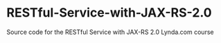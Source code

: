 # RESTful-Service-with-JAX-RS-2.0
Source code for the RESTful Service with JAX-RS 2.0 Lynda.com course
